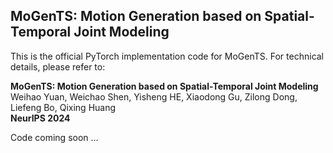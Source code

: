 ## MoGenTS: Motion Generation based on Spatial-Temporal Joint Modeling

This is the official PyTorch implementation code for MoGenTS. For technical details, please refer to:

**MoGenTS: Motion Generation based on Spatial-Temporal Joint Modeling** <br />
Weihao Yuan, Weichao Shen, Yisheng HE, Xiaodong Gu, Zilong Dong, Liefeng Bo, Qixing Huang <br />
**NeurIPS 2024** <br />

Code coming soon ...